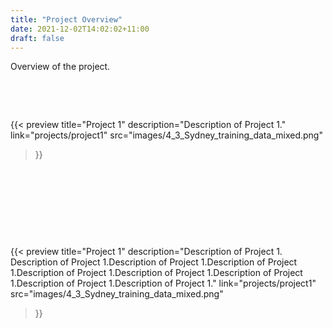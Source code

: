 ```yaml
---
title: "Project Overview"
date: 2021-12-02T14:02:02+11:00
draft: false
---
```


Overview of the project.



&nbsp;

&nbsp;


{{< preview
  title="Project 1"
  description="Description of Project 1."
  link="projects/project1"
  src="images/4_3_Sydney_training_data_mixed.png"
  >}}

&nbsp;

&nbsp;

&nbsp;

&nbsp;

{{< preview
  title="Project 1"
  description="Description of Project 1. Description of Project 1.Description of Project 1.Description of Project 1.Description of Project 1.Description of Project 1.Description of Project 1.Description of Project 1.Description of Project 1."
  link="projects/project1"
  src="images/4_3_Sydney_training_data_mixed.png"
  >}}
